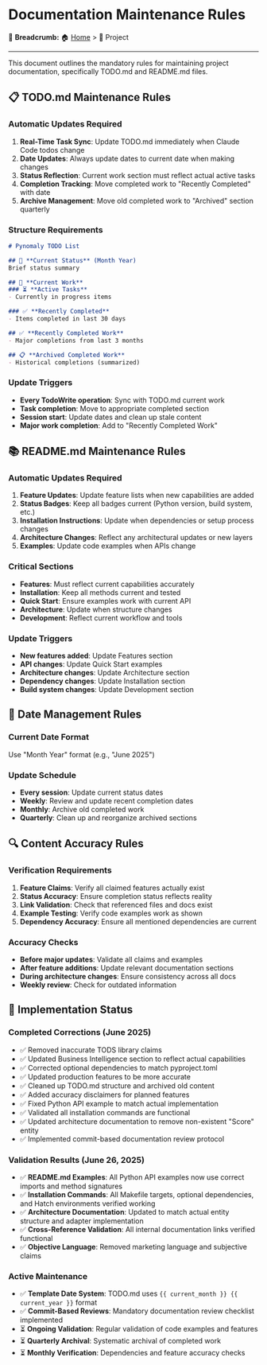 # Documentation Maintenance Rules

🍞 **Breadcrumb:** 🏠 [Home](../index.md) > 📁 Project

---


This document outlines the mandatory rules for maintaining project documentation, specifically TODO.md and README.md files.

## 📋 TODO.md Maintenance Rules

### Automatic Updates Required
1. **Real-Time Task Sync**: Update TODO.md immediately when Claude Code todos change
2. **Date Updates**: Always update dates to current date when making changes
3. **Status Reflection**: Current work section must reflect actual active tasks
4. **Completion Tracking**: Move completed work to "Recently Completed" with date
5. **Archive Management**: Move old completed work to "Archived" section quarterly

### Structure Requirements
```markdown
# Pynomaly TODO List

## 🎯 **Current Status** (Month Year)
Brief status summary

## 🔄 **Current Work**
### ⏳ **Active Tasks**
- Currently in progress items

### ✅ **Recently Completed**
- Items completed in last 30 days

## ✅ **Recently Completed Work**
- Major completions from last 3 months

## 📋 **Archived Completed Work**
- Historical completions (summarized)
```

### Update Triggers
- **Every TodoWrite operation**: Sync with TODO.md current work
- **Task completion**: Move to appropriate completed section
- **Session start**: Update dates and clean up stale content
- **Major work completion**: Add to "Recently Completed Work"

## 📚 README.md Maintenance Rules

### Automatic Updates Required
1. **Feature Updates**: Update feature lists when new capabilities are added
2. **Status Badges**: Keep all badges current (Python version, build system, etc.)
3. **Installation Instructions**: Update when dependencies or setup process changes
4. **Architecture Changes**: Reflect any architectural updates or new layers
5. **Examples**: Update code examples when APIs change

### Critical Sections
- **Features**: Must reflect current capabilities accurately
- **Installation**: Keep all methods current and tested
- **Quick Start**: Ensure examples work with current API
- **Architecture**: Update when structure changes
- **Development**: Reflect current workflow and tools

### Update Triggers
- **New features added**: Update Features section
- **API changes**: Update Quick Start examples
- **Architecture changes**: Update Architecture section
- **Dependency changes**: Update Installation section
- **Build system changes**: Update Development section

## 📅 Date Management Rules

### Current Date Format
Use "Month Year" format (e.g., "June 2025")

### Update Schedule
- **Every session**: Update current status dates
- **Weekly**: Review and update recent completion dates
- **Monthly**: Archive old completed work
- **Quarterly**: Clean up and reorganize archived sections

## 🔍 Content Accuracy Rules

### Verification Requirements
1. **Feature Claims**: Verify all claimed features actually exist
2. **Status Accuracy**: Ensure completion status reflects reality
3. **Link Validation**: Check that referenced files and docs exist
4. **Example Testing**: Verify code examples work as shown
5. **Dependency Accuracy**: Ensure all mentioned dependencies are current

### Accuracy Checks
- **Before major updates**: Validate all claims and examples
- **After feature additions**: Update relevant documentation sections
- **During architecture changes**: Ensure consistency across all docs
- **Weekly review**: Check for outdated information

## 🔄 Implementation Status

### Completed Corrections (June 2025)
- ✅ Removed inaccurate TODS library claims
- ✅ Updated Business Intelligence section to reflect actual capabilities
- ✅ Corrected optional dependencies to match pyproject.toml
- ✅ Updated production features to be more accurate
- ✅ Cleaned up TODO.md structure and archived old content
- ✅ Added accuracy disclaimers for planned features
- ✅ Fixed Python API example to match actual implementation
- ✅ Validated all installation commands are functional
- ✅ Updated architecture documentation to remove non-existent "Score" entity
- ✅ Implemented commit-based documentation review protocol

### Validation Results (June 26, 2025)
- ✅ **README.md Examples**: All Python API examples now use correct imports and method signatures
- ✅ **Installation Commands**: All Makefile targets, optional dependencies, and Hatch environments verified working
- ✅ **Architecture Documentation**: Updated to match actual entity structure and adapter implementation
- ✅ **Cross-Reference Validation**: All internal documentation links verified functional
- ✅ **Objective Language**: Removed marketing language and subjective claims

### Active Maintenance
- ✅ **Template Date System**: TODO.md uses `{{ current_month }} {{ current_year }}` format
- ✅ **Commit-Based Reviews**: Mandatory documentation review checklist implemented
- ⏳ **Ongoing Validation**: Regular validation of code examples and features
- ⏳ **Quarterly Archival**: Systematic archival of completed work
- ⏳ **Monthly Verification**: Dependencies and feature accuracy checks
